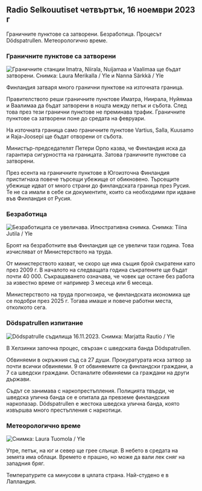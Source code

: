 ## Radio Selkouutiset четвъртък, 16 ноември 2023 г

Граничните пунктове са затворени. Безработица. Процесът Dödspatrullen. Метеорологично време.

### Граничните пунктове са затворени

![Граничните станции Imatra, Niirala, Nuijamaa и Vaalimaa ще бъдат затворени. Снимка: Laura Merikalla / Yle и Nanna Särkkä / Yle](https://images.cdn.yle.fi/image/upload/c_crop,h_1215,w_2161,x_0,y_943/ar_1.777777777777777,c_fill,g_faces,h_675,w_1200/dpr_1.0/q_auto:eco/f_auto/fl_lossy/v1700138081/39-1201615655605bd910f3)

Финландия затваря много гранични пунктове на източната граница.

Правителството реши граничните пунктове Иматра, Ниирала, Нуйямаа и Ваалимаа да бъдат затворени в нощта между петък и събота. След това през тези гранични пунктове не преминава трафик. Граничните пунктове са затворени поне до средата на февруари.

На източната граница само граничните пунктове Vartius, Salla, Kuusamo и Raja-Joosepi ще бъдат отворени от събота.

Министър-председателят Петери Орпо казва, че Финландия иска да гарантира сигурността на границата. Затова граничните пунктове са затворени.

През есента на граничните пунктове в Югоизточна Финландия пристигнаха повече търсещи убежище от обикновено. Търсещите убежище идват от много страни до финландската граница през Русия. Те не са имали в себе си документите, които са необходими при идване във Финландия от Русия.

### Безработица

![Безработицата се увеличава. Илюстративна снимка. Снимка: Tiina Jutila / Yle](https://images.cdn.yle.fi/image/upload/c_crop,h_3007,w_5346,x_0,y_409/ar_1.7777777777777777,c_fill,g_faces,h_675,w_1200/dpr_1.0/q_auto:eco/f_auto/fl_lossy/v1636455286/39-7675556012f34491801)

Броят на безработните във Финландия ще се увеличи тази година. Това изчисляват от Министерството на труда.

От министерството казват, че скоро ще има същия брой съкратени като през 2009 г. В началото на следващата година съкратените ще бъдат почти 40 000. Съкращаването означава, че човек ще остане без работа за известно време от например 3 месеца или 6 месеца.

Министерството на труда прогнозира, че финландската икономика ще се подобри през 2025 г. Тогава имаше и повече работни места, отколкото сега.

### Dödspatrullen изпитание

![Dödspatrulle съдилища 16.11.2023. Снимка: Marjatta Rautio / Yle](https://images.cdn.yle.fi/image/upload/c_crop,h_2295,w_4080,x_0,y_278/ar_1.7777777777777777,c_fill,g_faces,h_675,w_1200/dpr_1.0/q_auto:eco/f_auto/fl_lossy/v1700137634/39-12015276555f550196e3)

В Хелзинки започна процес, свързан с шведската банда Dödspatrullen.

Обвиняеми в окръжния съд са 27 души. Прокуратурата иска затвор за почти всички обвиняеми. 9 от обвиняемите са финландски граждани, а 7 са шведски граждани. Останалите обвиняеми са граждани на други държави.

Съдът се занимава с наркопрестъпления. Полицията твърди, че шведска улична банда се е опитала да превземе финландския наркопазар. Dödspatrullen е жестока шведска улична банда, която извършва много престъпления с наркотици.

### Метеорологично време

![ Снимка: Laura Tuomola / Yle](https://images.cdn.yle.fi/image/upload/c_crop,h_1080,w_1919,x_0,y_0/ar_1.7777777777777777,c_fill,g_faces,h_675,w_1200/dpr_1.0/q_auto:eco/f_auto/fl_lossy/v1700136474/39-1201617655606029adf4)

Утре, петък, на юг и север ще грее слънце. В небето в средата на земята има облаци. Времето е прашно, но може да вали лек сняг на западния бряг.

Температурите са минусови в цялата страна. Най-студено е в Лапландия.